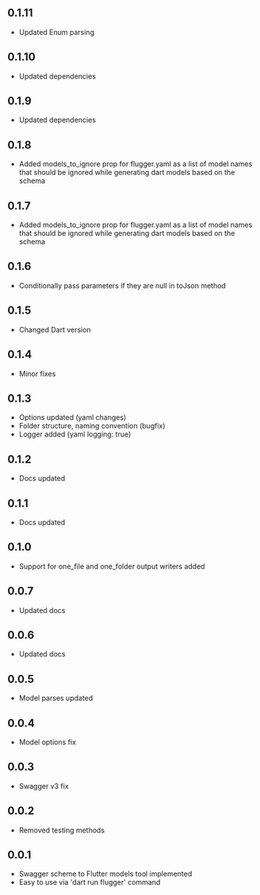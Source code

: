 ## 0.1.11
* Updated Enum parsing

## 0.1.10
* Updated dependencies

## 0.1.9
* Updated dependencies

## 0.1.8
* Added models_to_ignore prop for flugger.yaml as a list of model names that should be ignored while generating dart models based on the schema

## 0.1.7
* Added models_to_ignore prop for flugger.yaml as a list of model names that should be ignored while generating dart models based on the schema

## 0.1.6
* Conditionally pass parameters if they are null in toJson method

## 0.1.5
* Changed Dart version

## 0.1.4
* Minor fixes

## 0.1.3
* Options updated (yaml changes)
* Folder structure, naming convention (bugfix)
* Logger added (yaml logging: true)

## 0.1.2
* Docs updated

## 0.1.1
* Docs updated

## 0.1.0
* Support for one_file and one_folder output writers added

## 0.0.7
* Updated docs

## 0.0.6
* Updated docs

## 0.0.5
* Model parses updated

## 0.0.4
* Model options fix

## 0.0.3
* Swagger v3 fix

## 0.0.2
* Removed testing methods

## 0.0.1
* Swagger scheme to Flutter models tool implemented
* Easy to use via 'dart run flugger' command
